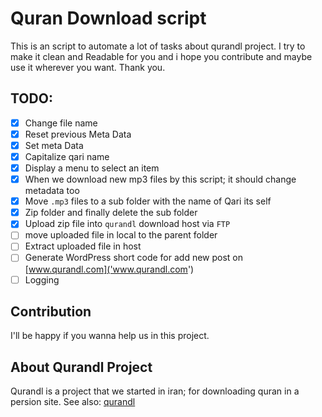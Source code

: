 # Quran Download script
This is an script to automate a lot of tasks about qurandl project. I try to make it clean and Readable for you and i hope you contribute and maybe use it wherever you want.
Thank you.

## TODO:
- [x] Change file name
- [x] Reset previous Meta Data
- [x] Set meta Data
- [x] Capitalize qari name
- [x] Display a menu to select an item
- [x] When we download new mp3 files by this script; it should change metadata too
- [x] Move ```.mp3``` files to a sub folder with the name of Qari its self
- [x] Zip folder and finally delete the sub folder
- [x] Upload zip file into ```qurandl``` download host via ```FTP```
- [ ] move uploaded file in local to the parent folder
- [ ] Extract uploaded file in host
- [ ] Generate WordPress short code for add new post on [www.qurandl.com]('www.qurandl.com')
- [ ] Logging

## Contribution
I'll be happy if you wanna help us in this project.

## About Qurandl Project
Qurandl is a project that we started in iran; for downloading quran in a persion site.
See also: [qurandl]('https://qurandl.com')